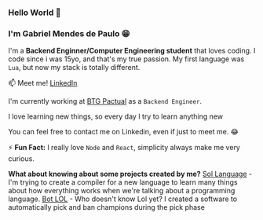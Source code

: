 ### Hello World 👋

### I'm Gabriel Mendes de Paulo 😁
I'm a <b>Backend Enginner/Computer Engineering student</b> that loves coding. I code since i was 15yo, and that's my true passion. My first language was <code>Lua</code>, but now my stack is totally different.<br/>

📫 Meet me! [LinkedIn](https://www.linkedin.com/in/dev-gabriel-mendes)

I'm currently working at [BTG Pactual](https://www.btgpactual.com/) as a <code>Backend Engineer</code>.

I love learning new things, so every day I try to learn anything new<br/>

You can feel free to contact me on Linkedin, even if just to meet me. 😂<br/>

⚡ <b>Fun Fact:</b> I really love <code>Node</code> and <code>React</code>, simplicity always make me very curious.

<b>What about knowing about some projects created by me?</b>
[Sol Language](https://github.com/g11s/sol-language) - I'm trying to create a compiler for a new language to learn many things about how everything works when we're talking about a programming language.
[Bot LOL](https://github.com/g11s/bot-lol) - Who doesn't know Lol yet? I created a software to automatically pick and ban champions during the pick phase
